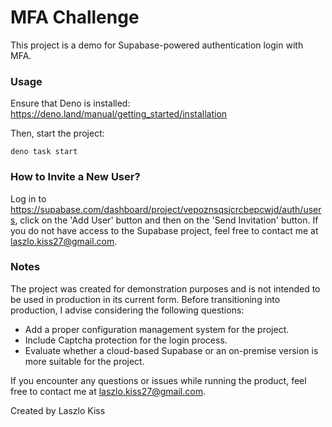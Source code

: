 # MFA Challenge

This project is a demo for Supabase-powered authentication login with MFA.

### Usage

Ensure that Deno is installed: https://deno.land/manual/getting_started/installation

Then, start the project:

```
deno task start
```

### How to Invite a New User?

Log in to https://supabase.com/dashboard/project/vepoznsqsjcrcbepcwjd/auth/users, click on the 'Add User' button and then on the 'Send Invitation' button. If you do not have access to the Supabase project, feel free to contact me at laszlo.kiss27@gmail.com.

### Notes

The project was created for demonstration purposes and is not intended to be used in production in its current form. Before transitioning into production, I advise considering the following questions:

- Add a proper configuration management system for the project.
- Include Captcha protection for the login process.
- Evaluate whether a cloud-based Supabase or an on-premise version is more suitable for the project.

If you encounter any questions or issues while running the product, feel free to contact me at laszlo.kiss27@gmail.com.

Created by Laszlo Kiss

